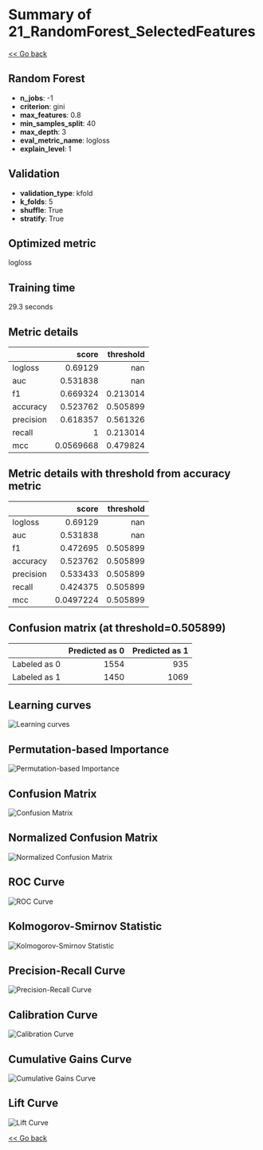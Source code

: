 # Summary of 21_RandomForest_SelectedFeatures

[<< Go back](../README.md)


## Random Forest
- **n_jobs**: -1
- **criterion**: gini
- **max_features**: 0.8
- **min_samples_split**: 40
- **max_depth**: 3
- **eval_metric_name**: logloss
- **explain_level**: 1

## Validation
 - **validation_type**: kfold
 - **k_folds**: 5
 - **shuffle**: True
 - **stratify**: True

## Optimized metric
logloss

## Training time

29.3 seconds

## Metric details
|           |     score |   threshold |
|:----------|----------:|------------:|
| logloss   | 0.69129   |  nan        |
| auc       | 0.531838  |  nan        |
| f1        | 0.669324  |    0.213014 |
| accuracy  | 0.523762  |    0.505899 |
| precision | 0.618357  |    0.561326 |
| recall    | 1         |    0.213014 |
| mcc       | 0.0569668 |    0.479824 |


## Metric details with threshold from accuracy metric
|           |     score |   threshold |
|:----------|----------:|------------:|
| logloss   | 0.69129   |  nan        |
| auc       | 0.531838  |  nan        |
| f1        | 0.472695  |    0.505899 |
| accuracy  | 0.523762  |    0.505899 |
| precision | 0.533433  |    0.505899 |
| recall    | 0.424375  |    0.505899 |
| mcc       | 0.0497224 |    0.505899 |


## Confusion matrix (at threshold=0.505899)
|              |   Predicted as 0 |   Predicted as 1 |
|:-------------|-----------------:|-----------------:|
| Labeled as 0 |             1554 |              935 |
| Labeled as 1 |             1450 |             1069 |

## Learning curves
![Learning curves](learning_curves.png)

## Permutation-based Importance
![Permutation-based Importance](permutation_importance.png)
## Confusion Matrix

![Confusion Matrix](confusion_matrix.png)


## Normalized Confusion Matrix

![Normalized Confusion Matrix](confusion_matrix_normalized.png)


## ROC Curve

![ROC Curve](roc_curve.png)


## Kolmogorov-Smirnov Statistic

![Kolmogorov-Smirnov Statistic](ks_statistic.png)


## Precision-Recall Curve

![Precision-Recall Curve](precision_recall_curve.png)


## Calibration Curve

![Calibration Curve](calibration_curve_curve.png)


## Cumulative Gains Curve

![Cumulative Gains Curve](cumulative_gains_curve.png)


## Lift Curve

![Lift Curve](lift_curve.png)



[<< Go back](../README.md)
